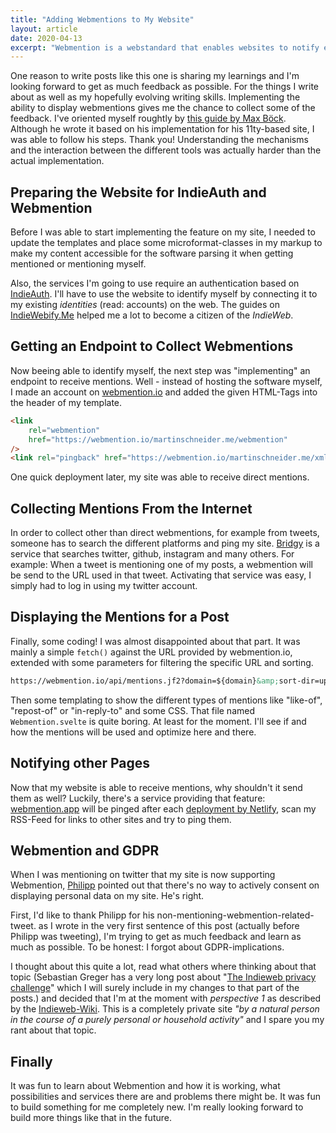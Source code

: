 ```yaml
---
title: "Adding Webmentions to My Website"
layout: article
date: 2020-04-13
excerpt: "Webmention is a webstandard that enables websites to notify each other when content is mentioned, liked or linked. This is my little journey how I have implemented them into my website."
---
```


One reason to write posts like this one is sharing my learnings and I'm looking forward to get as much feedback as possible. For the things I write about as well as my hopefully evolving writing skills. Implementing the ability to display webmentions gives me the chance to collect some of the feedback. I've oriented myself roughtly by <a href="https://mxb.dev/blog/using-webmentions-on-static-sites/">this guide by Max Böck</a>. Although he wrote it based on his implementation for his 11ty-based site, I was able to follow his steps. Thank you! Understanding the mechanisms and the interaction between the different tools was actually harder than the actual implementation.

## Preparing the Website for IndieAuth and Webmention

Before I was able to start implementing the feature on my site, I needed to update the templates and place some microformat-classes in my markup to make my content accessible for the software parsing it when getting mentioned or mentioning myself.

Also, the services I'm going to use require an authentication based on <a href="https://indieauth.com/">IndieAuth</a>. I'll have to use the website to identify myself by connecting it to my existing <em>identities</em> (read: accounts) on the web. The guides on <a href="https://indiewebify.me/">IndieWebify.Me</a> helped me a lot to become a citizen of the <em>IndieWeb</em>.

## Getting an Endpoint to Collect Webmentions

Now beeing able to identify myself, the next step was "implementing" an endpoint to receive mentions. Well - instead of hosting the software myself, I made an account on <a href="https://webmention.io/">webmention.io</a> and added the given HTML-Tags into the header of my template.

```html
<link
    rel="webmention"
    href="https://webmention.io/martinschneider.me/webmention"
/>
<link rel="pingback" href="https://webmention.io/martinschneider.me/xmlrpc" />
```

One quick deployment later, my site was able to receive direct mentions.

## Collecting Mentions From the Internet

In order to collect other than direct webmentions, for example from tweets, someone has to search the different platforms and ping my site. <a href="https://brid.gy/">Bridgy</a> is a service that searches twitter, github, instagram and many others. For example: When a tweet is mentioning one of my posts, a webmention will be send to the URL used in that tweet. Activating that service was easy, I simply had to log in using my twitter account.

## Displaying the Mentions for a Post

Finally, some coding! I was almost disappointed about that part. It was mainly a simple <code>fetch()</code> against the URL provided by webmention.io, extended with some parameters for filtering the specific URL and sorting.

```html
https://webmention.io/api/mentions.jf2?domain=${domain}&amp;sort-dir=up&amp;target=${targetBase}${slug}/
```

Then some templating to show the different types of mentions like "like-of", "repost-of" or "in-reply-to" and some CSS. That file named <code>Webmention.svelte</code> is quite boring. At least for the moment. I'll see if and how the mentions will be used and optimize here and there.

## Notifying other Pages

Now that my website is able to receive mentions, why shouldn't it send them as well? Luckily, there's a service providing that feature: <a href="https://webmention.app/">webmention.app</a> will be pinged after each <a href="https://webmention.app/docs#how-to-integrate-with-netlify">deployment by Netlify</a>, scan my RSS-Feed for links to other sites and try to ping them.

## Webmention and GDPR

When I was mentioning on twitter that my site is now supporting Webmention, <a href="https://knuspermagier.de/">Philipp</a> pointed out that there's no way to actively consent on displaying personal data on my site. He's right.

First, I'd like to thank Philipp for his non-mentioning-webmention-related-tweet. as I wrote in the very first sentence of this post (actually before Philipp was tweeting), I'm trying to get as much feedback and learn as much as possible. To be honest: I forgot about GDPR-implications.

I thought about this quite a lot, read what others where thinking about that topic (Sebastian Greger has a very long post about "<a href="https://sebastiangreger.net/2018/05/indieweb-privacy-challenge-webmentions-backfeeds-gdpr/">The Indieweb privacy challenge</a>" which I will surely include in my changes to that part of the posts.) and decided that I'm at the moment with <em>perspective 1</em> as described by the <a href="https://indieweb.org/GDPR#Perspective_1">Indieweb-Wiki</a>. This is a completely private site <em>"by a natural person in the course of a purely personal or household activity"</em> and I spare you my rant about that topic.

## Finally

It was fun to learn about Webmention and how it is working, what possibilities and services there are and problems there might be. It was fun to build something for me completely new. I'm really looking forward to build more things like that in the future.
